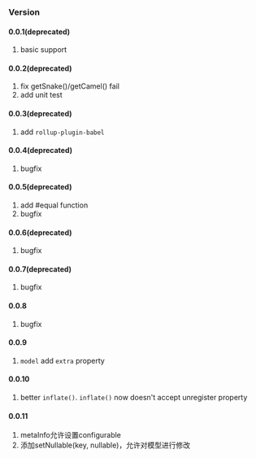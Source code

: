 ### Version

#### 0.0.1(deprecated)
1. basic support

#### 0.0.2(deprecated)
1. fix getSnake()/getCamel() fail
1. add unit test

#### 0.0.3(deprecated)
1. add `rollup-plugin-babel`

#### 0.0.4(deprecated)
1. bugfix

#### 0.0.5(deprecated)
1. add #equal function
1. bugfix

#### 0.0.6(deprecated)
1. bugfix

#### 0.0.7(deprecated)
1. bugfix

#### 0.0.8
1. bugfix

#### 0.0.9
1. `model` add `extra` property

#### 0.0.10
1. better `inflate()`. `inflate()` now doesn't accept unregister property

#### 0.0.11
1. metaInfo允许设置configurable
1. 添加setNullable(key, nullable)，允许对模型进行修改